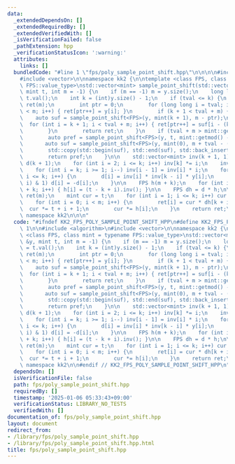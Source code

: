 ```yaml
---
data:
  _extendedDependsOn: []
  _extendedRequiredBy: []
  _extendedVerifiedWith: []
  _isVerificationFailed: false
  _pathExtension: hpp
  _verificationStatusIcon: ':warning:'
  attributes:
    links: []
  bundledCode: "#line 1 \"fps/poly_sample_point_shift.hpp\"\n\n\n\n#include <algorithm>\n\
    #include <vector>\n\nnamespace kk2 {\n\ntemplate <class FPS, class mint = typename\
    \ FPS::value_type>\nstd::vector<mint> sample_point_shift(std::vector<mint> &y,\
    \ mint t, int m = -1) {\n    if (m == -1) m = y.size();\n    long long tval =\
    \ t.val();\n    int k = (int)y.size() - 1;\n    if (tval <= k) {\n        std::vector<mint>\
    \ ret(m);\n        int ptr = 0;\n        for (long long i = tval; i <= k and ptr\
    \ < m; i++) { ret[ptr++] = y[i]; }\n        if (k + 1 < tval + m) {\n        \
    \    auto suf = sample_point_shift<FPS>(y, mint(k + 1), m - ptr);\n          \
    \  for (int i = k + 1; i < tval + m; i++) { ret[ptr++] = suf[i - (k + 1)]; }\n\
    \        }\n        return ret;\n    }\n    if (tval + m > mint::getmod()) {\n\
    \        auto pref = sample_point_shift<FPS>(y, t, mint::getmod() - tval);\n \
    \       auto suf = sample_point_shift<FPS>(y, mint(0), m + tval - (int)mint::getmod());\n\
    \        std::copy(std::begin(suf), std::end(suf), std::back_inserter(pref));\n\
    \        return pref;\n    }\n\n    std::vector<mint> inv(k + 1, 1);\n    FPS\
    \ d(k + 1);\n    for (int i = 2; i <= k; i++) inv[k] *= i;\n    inv[k] = inv[k].inv();\n\
    \    for (int i = k; i >= 1; i--) inv[i - 1] = inv[i] * i;\n    for (int i = 0;\
    \ i <= k; i++) {\n        d[i] = inv[i] * inv[k - i] * y[i];\n        if ((k -\
    \ i) & 1) d[i] = -d[i];\n    }\n\n    FPS h(m + k);\n    for (int i = 0; i < m\
    \ + k; i++) { h[i] = (t - k + i).inv(); }\n\n    FPS dh = d * h;\n\n    std::vector<mint>\
    \ ret(m);\n    mint cur = t;\n    for (int i = 1; i <= k; i++) cur *= t - i;\n\
    \    for (int i = 0; i < m; i++) {\n        ret[i] = cur * dh[k + i];\n      \
    \  cur *= t + i + 1;\n        cur *= h[i];\n    }\n    return ret;\n}\n\n} //\
    \ namespace kk2\n\n\n"
  code: "#ifndef KK2_FPS_POLY_SAMPLE_POINT_SHIFT_HPP\n#define KK2_FPS_POLY_SAMPLE_POINT_SHIFT_HPP\
    \ 1\n\n#include <algorithm>\n#include <vector>\n\nnamespace kk2 {\n\ntemplate\
    \ <class FPS, class mint = typename FPS::value_type>\nstd::vector<mint> sample_point_shift(std::vector<mint>\
    \ &y, mint t, int m = -1) {\n    if (m == -1) m = y.size();\n    long long tval\
    \ = t.val();\n    int k = (int)y.size() - 1;\n    if (tval <= k) {\n        std::vector<mint>\
    \ ret(m);\n        int ptr = 0;\n        for (long long i = tval; i <= k and ptr\
    \ < m; i++) { ret[ptr++] = y[i]; }\n        if (k + 1 < tval + m) {\n        \
    \    auto suf = sample_point_shift<FPS>(y, mint(k + 1), m - ptr);\n          \
    \  for (int i = k + 1; i < tval + m; i++) { ret[ptr++] = suf[i - (k + 1)]; }\n\
    \        }\n        return ret;\n    }\n    if (tval + m > mint::getmod()) {\n\
    \        auto pref = sample_point_shift<FPS>(y, t, mint::getmod() - tval);\n \
    \       auto suf = sample_point_shift<FPS>(y, mint(0), m + tval - (int)mint::getmod());\n\
    \        std::copy(std::begin(suf), std::end(suf), std::back_inserter(pref));\n\
    \        return pref;\n    }\n\n    std::vector<mint> inv(k + 1, 1);\n    FPS\
    \ d(k + 1);\n    for (int i = 2; i <= k; i++) inv[k] *= i;\n    inv[k] = inv[k].inv();\n\
    \    for (int i = k; i >= 1; i--) inv[i - 1] = inv[i] * i;\n    for (int i = 0;\
    \ i <= k; i++) {\n        d[i] = inv[i] * inv[k - i] * y[i];\n        if ((k -\
    \ i) & 1) d[i] = -d[i];\n    }\n\n    FPS h(m + k);\n    for (int i = 0; i < m\
    \ + k; i++) { h[i] = (t - k + i).inv(); }\n\n    FPS dh = d * h;\n\n    std::vector<mint>\
    \ ret(m);\n    mint cur = t;\n    for (int i = 1; i <= k; i++) cur *= t - i;\n\
    \    for (int i = 0; i < m; i++) {\n        ret[i] = cur * dh[k + i];\n      \
    \  cur *= t + i + 1;\n        cur *= h[i];\n    }\n    return ret;\n}\n\n} //\
    \ namespace kk2\n\n#endif // KK2_FPS_POLY_SAMPLE_POINT_SHIFT_HPP\n"
  dependsOn: []
  isVerificationFile: false
  path: fps/poly_sample_point_shift.hpp
  requiredBy: []
  timestamp: '2025-01-06 05:33:43+09:00'
  verificationStatus: LIBRARY_NO_TESTS
  verifiedWith: []
documentation_of: fps/poly_sample_point_shift.hpp
layout: document
redirect_from:
- /library/fps/poly_sample_point_shift.hpp
- /library/fps/poly_sample_point_shift.hpp.html
title: fps/poly_sample_point_shift.hpp
---
```


